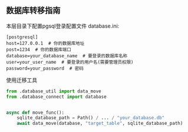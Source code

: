 ## 数据库转移指南

本层目录下配置pgsql登录配置文件 database.ini:

```
[postgresql]
host=127.0.0.1  # 你的数据库地址
post=1234  # 你的数据库端口
database=your_database_name  # 要登录的数据库名称
user=your_user_name  # 要登录的用户名(需要管理员权限)
password=your_password  # 密码
```

使用迁移工具

```python
from .database_util import data_move
from .database_connect import database


async def move_func():
    sqlite_database_path = Path() / ... / "your_database.db"
    await data_move(database, "target_table", sqlite_database_path)
```